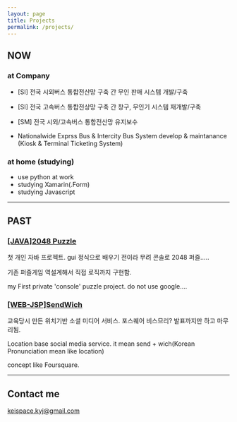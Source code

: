 ```yaml
---
layout: page
title: Projects
permalink: /projects/
---
```


## NOW 

### at Company
- [SI] 전국 시외버스 통합전산망 구축 간 무인 판매 시스템 개발/구축
- [SI] 전국 고속버스 통합전상망 구축 간 창구, 무인기 시스템 재개발/구축
- [SM] 전국 시외/고속버스 통합전산망 유지보수 

- Nationalwide Exprss Bus & Intercity Bus System develop & maintanance (Kiosk & Terminal Ticketing System)

### at home (studying)
- use python at work 
- studying Xamarin(.Form)
- studying Javascript
***

## PAST
### [[JAVA]2048 Puzzle](https://github.com/keispace/2048puzzle) 
첫 개인 자바 프로젝트. gui 정식으로 배우기 전이라 무려 콘솔로 2048 퍼즐.....

기존 퍼즐게임 역설계해서 직접 로직까지 구현함.

my First private 'console' puzzle project. do not use google....

### [[WEB-JSP]SendWich](https://github.com/go5/SendWich)
교육당시 만든 위치기반 소셜 미디어 서비스. 포스퀘어 비스므리? 발표까지만 하고 마무리됨. 

Location base social media service. it mean send + wich(Korean Pronunciation mean like location)

concept like Foursquare.

***
## Contact me

[keispace.kyj@gmail.com](mailto:keispace.kyj@gmail.com)
